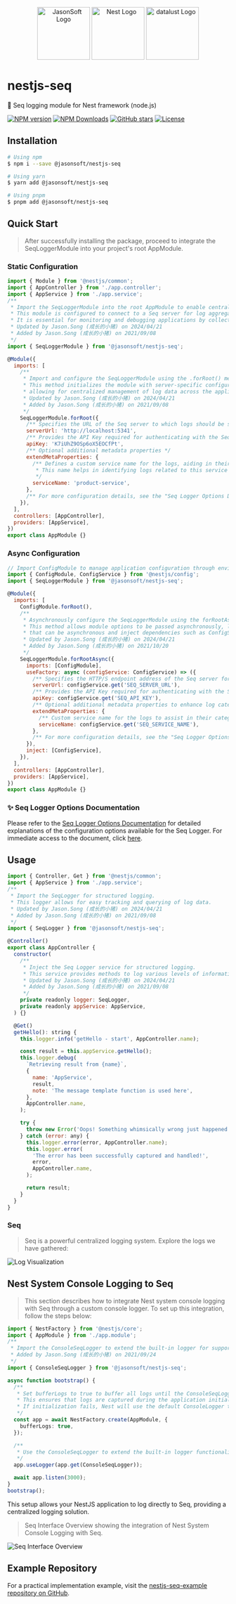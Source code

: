 <p align="center">
  <a href="https://github.com/jasonsoft/" target="blank"><img src="https://avatars.githubusercontent.com/u/90173752?s=200&v=4" width="120" alt="JasonSoft Logo" /></a>
  <a href="http://nestjs.com/" target="blank"><img src="https://avatars.githubusercontent.com/u/28507035?s=200&v=4" width="120" alt="Nest Logo" /></a>
  <a href="https://datalust.co/" target="blank"><img src="https://datalust.co/img/seq-logo-dark.svg" height="120"  alt="datalust Logo" /></a>
</p>

# nestjs-seq

🐷 Seq logging module for Nest framework (node.js)

[![NPM version][npm-img]][npm-url]
[![NPM Downloads][downloads-image]][npm-url]
[![GitHub stars][stars-img]][github-url]
[![License][license-img]][license-url]

## Installation

```bash
# Using npm
$ npm i --save @jasonsoft/nestjs-seq

# Using yarn
$ yarn add @jasonsoft/nestjs-seq

# Using pnpm
$ pnpm add @jasonsoft/nestjs-seq
```

## Quick Start

> After successfully installing the package, proceed to integrate the SeqLoggerModule into your project's root AppModule.

### Static Configuration

```js
import { Module } from '@nestjs/common';
import { AppController } from './app.controller';
import { AppService } from './app.service';
/**
 * Import the SeqLoggerModule into the root AppModule to enable centralized logging.
 * This module is configured to connect to a Seq server for log aggregation and analysis.
 * It is essential for monitoring and debugging applications by collecting and storing logs.
 * Updated by Jason.Song (成长的小猪) on 2024/04/21
 * Added by Jason.Song (成长的小猪) on 2021/09/08
 */
import { SeqLoggerModule } from '@jasonsoft/nestjs-seq';

@Module({
  imports: [
    /**
     * Import and configure the SeqLoggerModule using the .forRoot() method.
     * This method initializes the module with server-specific configurations,
     * allowing for centralized management of log data across the application.
     * Updated by Jason.Song (成长的小猪) on 2024/04/21
     * Added by Jason.Song (成长的小猪) on 2021/09/08
     */
    SeqLoggerModule.forRoot({
      /** Specifies the URL of the Seq server to which logs should be sent. */
      serverUrl: 'http://localhost:5341',
      /** Provides the API Key required for authenticating with the Seq server. */
      apiKey: 'K7iUhZ9OSp6oX5EOCfPt',
      /** Optional additional metadata properties */
      extendMetaProperties: {
        /** Defines a custom service name for the logs, aiding in their categorization and filtering.
         * This name helps in identifying logs related to this service in a mixed-service environment.
         */
        serviceName: 'product-service',
      },
      /** For more configuration details, see the "Seq Logger Options Documentation" section below. */
    }),
  ],
  controllers: [AppController],
  providers: [AppService],
})
export class AppModule {}
```

### Async Configuration

```js
// Import ConfigModule to manage application configuration through environment variables.
import { ConfigModule, ConfigService } from '@nestjs/config';
import { SeqLoggerModule } from '@jasonsoft/nestjs-seq';

@Module({
  imports: [
    ConfigModule.forRoot(),
    /**
     * Asynchronously configure the SeqLoggerModule using the forRootAsync() method.
     * This method allows module options to be passed asynchronously, leveraging factory providers
     * that can be asynchronous and inject dependencies such as ConfigService.
     * Updated by Jason.Song (成长的小猪) on 2024/04/21
     * Added by Jason.Song (成长的小猪) on 2021/10/20
     */
    SeqLoggerModule.forRootAsync({
      imports: [ConfigModule],
      useFactory: async (configService: ConfigService) => ({
        /** Specifies the HTTP/S endpoint address of the Seq server for log transmission. */
        serverUrl: configService.get('SEQ_SERVER_URL'),
        /** Provides the API Key required for authenticating with the Seq server. */
        apiKey: configService.get('SEQ_API_KEY'),
        /** Optional additional metadata properties to enhance log categorization and filtering. */
        extendMetaProperties: {
          /** Custom service name for the logs to assist in their categorization and filtering within a multi-service environment. */
          serviceName: configService.get('SEQ_SERVICE_NAME'),
        },
        /** For more configuration details, see the "Seq Logger Options Documentation" section below. */
      }),
      inject: [ConfigService],
    }),
  ],
  controllers: [AppController],
  providers: [AppService],
})
export class AppModule {}
```

### ✨ Seq Logger Options Documentation

Please refer to the [Seq Logger Options Documentation](SEQ_LOGGER_OPTIONS.md) for detailed explanations of the configuration options available for the Seq Logger. For immediate access to the document, click [here](SEQ_LOGGER_OPTIONS.md).

## Usage

```js
import { Controller, Get } from '@nestjs/common';
import { AppService } from './app.service';
/**
 * Import the SeqLogger for structured logging.
 * This logger allows for easy tracking and querying of log data.
 * Updated by Jason.Song (成长的小猪) on 2024/04/21
 * Added by Jason.Song (成长的小猪) on 2021/09/08
 */
import { SeqLogger } from '@jasonsoft/nestjs-seq';

@Controller()
export class AppController {
  constructor(
    /**
     * Inject the Seq Logger service for structured logging.
     * This service provides methods to log various levels of information (info, debug, error).
     * Updated by Jason.Song (成长的小猪) on 2024/04/21
     * Added by Jason.Song (成长的小猪) on 2021/09/08
     */
    private readonly logger: SeqLogger,
    private readonly appService: AppService,
  ) {}

  @Get()
  getHello(): string {
    this.logger.info('getHello - start', AppController.name);

    const result = this.appService.getHello();
    this.logger.debug(
      `Retrieving result from {name}`,
      {
        name: 'AppService',
        result,
        note: 'The message template function is used here',
      },
      AppController.name,
    );

    try {
      throw new Error('Oops! Something whimsically wrong just happened!');
    } catch (error: any) {
      this.logger.error(error, AppController.name);
      this.logger.error(
        'The error has been successfully captured and handled!',
        error,
        AppController.name,
      );

      return result;
    }
  }
}

```

### Seq

> Seq is a powerful centralized logging system. Explore the logs we have gathered:

![Log Visualization](seq_2024.2.11282.jpg)

## Nest System Console Logging to Seq

> This section describes how to integrate Nest system console logging with Seq through a custom console logger. To set up this integration, follow the steps below:

```typescript
import { NestFactory } from '@nestjs/core';
import { AppModule } from './app.module';
/**
 * Import the ConsoleSeqLogger to extend the built-in logger for supporting Seq.
 * Added by Jason.Song (成长的小猪) on 2021/09/24
 */
import { ConsoleSeqLogger } from '@jasonsoft/nestjs-seq';

async function bootstrap() {
  /**
   * Set bufferLogs to true to buffer all logs until the ConsoleSeqLogger is attached.
   * This ensures that logs are captured during the application initialization.
   * If initialization fails, Nest will use the default ConsoleLogger to output error messages.
   */
  const app = await NestFactory.create(AppModule, {
    bufferLogs: true,
  });

  /**
   * Use the ConsoleSeqLogger to extend the built-in logger functionality.
   */
  app.useLogger(app.get(ConsoleSeqLogger));

  await app.listen(3000);
}
bootstrap();
```

This setup allows your NestJS application to log directly to Seq, providing a centralized logging solution.

> Seq Interface Overview showing the integration of Nest System Console Logging with Seq.

![Seq Interface Overview](console_seq_2024.2.11282.jpg)

## Example Repository

For a practical implementation example, visit the [nestjs-seq-example repository on GitHub](https://github.com/jasonsoft-net/nestjs-seq-example).

[npm-img]: https://img.shields.io/npm/v/@jasonsoft/nestjs-seq.svg?style=flat-square
[npm-url]: https://npmjs.org/package/@jasonsoft/nestjs-seq
[license-img]: https://img.shields.io/badge/license-MIT-green.svg?style=flat-square
[license-url]: LICENSE
[downloads-image]: https://img.shields.io/npm/dt/@jasonsoft/nestjs-seq.svg?style=flat-square
[project-icon]: https://avatars.githubusercontent.com/u/22167571?v=4
[stars-img]: https://img.shields.io/github/stars/jasonsoft/nestjs-seq?style=social
[github-url]: https://github.com/jasonsoft/nestjs-seq
